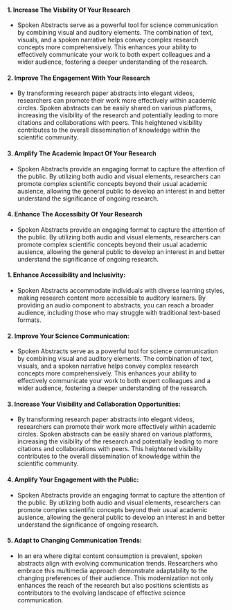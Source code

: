 #### 1. Increase The Visbility Of Your Research
+ Spoken Abstracts serve as a powerful tool for science communication by combining visual and auditory elements. The combination of text, visuals, and a spoken narrative helps convey complex research concepts more comprehensively. This enhances your ability to effectively communicate your work to both expert colleagues and a wider audience, fostering a deeper understanding of the research.

#### 2. Improve The Engagement With Your Research
+ By transforming research paper abstracts into elegant videos, researchers can promote their work more effectively within academic circles. Spoken abstracts can be easily shared on various platforms, increasing the visibility of the research and potentially leading to more citations and collaborations with peers. This heightened visibility contributes to the overall dissemination of knowledge within the scientific community.

#### 3. Amplify The Academic Impact Of Your Research
+ Spoken Abstracts provide an engaging format to capture the attention of the public. By utilizing both audio and visual elements, researchers can promote complex scientific concepts beyond their usual academic ausience, allowing the general public to develop an interest in and better understand the significance of ongoing research.

#### 4. Enhance The Accessibity Of Your Research
+ Spoken Abstracts provide an engaging format to capture the attention of the public. By utilizing both audio and visual elements, researchers can promote complex scientific concepts beyond their usual academic ausience, allowing the general public to develop an interest in and better understand the significance of ongoing research.





#### 1. Enhance Accessibility and Inclusivity:
+ Spoken Abstracts accommodate individuals with diverse learning styles, making research content more accessible to auditory learners. By providing an audio component to abstracts, you can reach a broader audience, including those who may struggle with traditional text-based formats. 

#### 2. Improve Your Science Communication:
+ Spoken Abstracts serve as a powerful tool for science communication by combining visual and auditory elements. The combination of text, visuals, and a spoken narrative helps convey complex research concepts more comprehensively. This enhances your ability to effectively communicate your work to both expert colleagues and a wider audience, fostering a deeper understanding of the research.

#### 3. Increase Your Visibility and Collaboration Opportunities:
+ By transforming research paper abstracts into elegant videos, researchers can promote their work more effectively within academic circles. Spoken abstracts can be easily shared on various platforms, increasing the visibility of the research and potentially leading to more citations and collaborations with peers. This heightened visibility contributes to the overall dissemination of knowledge within the scientific community.

#### 4. Amplify Your Engagement with the Public:
+ Spoken Abstracts provide an engaging format to capture the attention of the public. By utilizing both audio and visual elements, researchers can promote complex scientific concepts beyond their usual academic ausience, allowing the general public to develop an interest in and better understand the significance of ongoing research.

#### 5. Adapt to Changing Communication Trends:
+ In an era where digital content consumption is prevalent, spoken abstracts align with evolving communication trends. Researchers who embrace this multimedia approach demonstrate adaptability to the changing preferences of their audience. This modernization not only enhances the reach of the research but also positions scientists as contributors to the evolving landscape of effective science communication.
